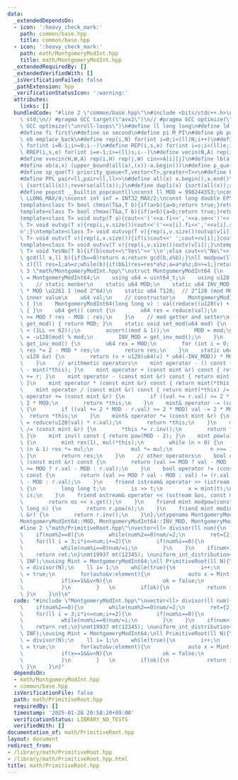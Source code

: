 ```yaml
---
data:
  _extendedDependsOn:
  - icon: ':heavy_check_mark:'
    path: common/base.hpp
    title: common/base.hpp
  - icon: ':heavy_check_mark:'
    path: math/MontgomeryModInt.hpp
    title: math/MontgomeryModInt.hpp
  _extendedRequiredBy: []
  _extendedVerifiedWith: []
  _isVerificationFailed: false
  _pathExtension: hpp
  _verificationStatusIcon: ':warning:'
  attributes:
    links: []
  bundledCode: "#line 2 \"common/base.hpp\"\n#include <bits/stdc++.h>\nusing namespace\
    \ std;\n// #pragma GCC target(\"avx2\")\n// #pragma GCC optimize(\"O3\")\n// #pragma\
    \ GCC optimize(\"unroll-loops\")\n#define ll long long\n#define ld long double\n\
    #define fi first\n#define se second\n#define pi M_PI\n#define pb push_back\n#define\
    \ eb emplace_back\n#define rep(i,N) for(int i=0;i<(ll)N;i++)\n#define rrep(i,N)\
    \ for(int i=N-1;i>=0;i--)\n#define REP(i,s,e) for(int i=s;i<(ll)e;i++)\n#define\
    \ RREP(i,s,e) for(int i=e-1;i>=(ll)s;i--)\n#define vecin(N,A) rep(i,N) cin>>A[i]\n\
    #define vvecin(H,W,A) rep(i,H) rep(j,W) cin>>A[i][j]\n#define lb(a,x) (lower_bound(all(a),(x))-a.begin())\n\
    #define ub(a,x) (upper_bound(all(a),(x))-a.begin())\n#define p_que(T) priority_queue<T>\n\
    #define sp_que(T) priority_queue<T,vector<T>,greater<T>>\n#define PP pair<ll,ll>\n\
    #define PPL pair<ll,pair<ll,ll>>\n#define all(x) x.begin(),x.end()\n#define rsort(x)\
    \ {sort(all(x));reverse(all(x));}\n#define dupli(x) {sort(all(x));x.erase(unique(all(x)),x.end());}\n\
    #define popcnt __builtin_popcountll\nconst ll MOD = 998244353;\nconst ll INF =\
    \ LLONG_MAX/4;\nconst int inf = INT32_MAX/2;\nconst long double EPS = 1e-10;\n\
    template<class T> bool chmin(T&a,T b){if(a>b){a=b;return true;}return false;}\n\
    template<class T> bool chmax(T&a,T b){if(a<b){a=b;return true;}return false;}\n\
    template<class T> void outp(T a){cout<<'('<<a.fi<<','<<a.se<<')'<<'\\n';}\ntemplate<class\
    \ T> void outvp(T v){rep(i,v.size())cout<<'('<<v[i].fi<<','<<v[i].se<<')';cout<<'\\\
    n';}\ntemplate<class T> void outvvp(T v){rep(i,v.size())outvp(v[i]);}\ntemplate<class\
    \ T> void outv(T v){rep(i,v.size()){if(i)cout<<' ';cout<<v[i];}cout<<'\\n';}\n\
    template<class T> void outvv(T v){rep(i,v.size())outv(v[i]);}\ntemplate<class\
    \ T> void YesNo(T b){if(b)cout<<\"Yes\"<<'\\n';else cout<<\"No\"<<'\\n';}\nll\
    \ gcd(ll a,ll b){if(b==0)return a;return gcd(b,a%b);}\nll modpow(ll a,ll b,ll\
    \ z){ll res=1;a%=z;while(b){if(b&1)res=res*a%z;a=a*a%z;b>>=1;}return res;}\n#line\
    \ 3 \"math/MontgomeryModInt.hpp\"\nstruct MontgomeryModInt64 {\n    using mint\
    \ = MontgomeryModInt64;\n    using u64 = uint64_t;\n    using u128 = __uint128_t;\n\
    \    // static menber\n    static u64 MOD;\n    static u64 INV_MOD;  // INV_MOD\
    \ * MOD \u2261 1 (mod 2^64)\n    static u64 T128;  // 2^128 (mod MOD)\n    //\
    \ inner value\n    u64 val;\n    // constructor\n    MontgomeryModInt64() : val(0)\
    \ { }\n    MontgomeryModInt64(long long v) : val(reduce((u128(v) + MOD) * T128))\
    \ { }\n    u64 get() const {\n        u64 res = reduce(val);\n        return res\
    \ >= MOD ? res - MOD : res;\n    }\n    // mod getter and setter\n    static u64\
    \ get_mod() { return MOD; }\n    static void set_mod(u64 mod) {\n        assert(mod\
    \ < (1LL << 62));\n        assert((mod & 1));\n        MOD = mod;\n        T128\
    \ = -u128(mod) % mod;\n        INV_MOD = get_inv_mod();\n    }\n    static u64\
    \ get_inv_mod() {\n        u64 res = MOD;\n        for (int i = 0; i < 5; ++i)\
    \ res *= 2 - MOD * res;\n        return res;\n    }\n    static u64 reduce(const\
    \ u128 &v) {\n        return (v + u128(u64(v) * u64(-INV_MOD)) * MOD) >> 64;\n\
    \    }\n    // arithmetic operators\n    mint operator - () const { return mint()\
    \ - mint(*this); }\n    mint operator + (const mint &r) const { return mint(*this)\
    \ += r; }\n    mint operator - (const mint &r) const { return mint(*this) -= r;\
    \ }\n    mint operator * (const mint &r) const { return mint(*this) *= r; }\n\
    \    mint operator / (const mint &r) const { return mint(*this) /= r; }\n    mint&\
    \ operator += (const mint &r) {\n        if ((val += r.val) >= 2 * MOD) val -=\
    \ 2 * MOD;\n        return *this;\n    }\n    mint& operator -= (const mint &r)\
    \ {\n        if ((val += 2 * MOD - r.val) >= 2 * MOD) val -= 2 * MOD;\n      \
    \  return *this;\n    }\n    mint& operator *= (const mint &r) {\n        val\
    \ = reduce(u128(val) * r.val);\n        return *this;\n    }\n    mint& operator\
    \ /= (const mint &r) {\n        *this *= r.inv();\n        return *this;\n   \
    \ }\n    mint inv() const { return pow(MOD - 2); }\n    mint pow(u128 n) const\
    \ {\n        mint res(1), mul(*this);\n        while (n > 0) {\n            if\
    \ (n & 1) res *= mul;\n            mul *= mul;\n            n >>= 1;\n       \
    \ }\n        return res;\n    }\n    // other operators\n    bool operator ==\
    \ (const mint &r) const {\n        return (val >= MOD ? val - MOD : val) == (r.val\
    \ >= MOD ? r.val - MOD : r.val);\n    }\n    bool operator != (const mint &r)\
    \ const {\n        return (val >= MOD ? val - MOD : val) != (r.val >= MOD ? r.val\
    \ - MOD : r.val);\n    }\n    friend istream& operator >> (istream &is, mint &x)\
    \ {\n        long long t;\n        is >> t;\n        x = mint(t);\n        return\
    \ is;\n    }\n    friend ostream& operator << (ostream &os, const mint &x) {\n\
    \        return os << x.get();\n    }\n    friend mint modpow(const mint &r, long\
    \ long n) {\n        return r.pow(n);\n    }\n    friend mint modinv(const mint\
    \ &r) {\n        return r.inv();\n    }\n};\ntypename MontgomeryModInt64::u64\n\
    MontgomeryModInt64::MOD, MontgomeryModInt64::INV_MOD, MontgomeryModInt64::T128;\n\
    #line 2 \"math/PrimitiveRoot.hpp\"\nvector<ll> divisor(ll num){\n    vector<ll>ret;\n\
    \    if(num%2==0){\n        while(num%2==0)num/=2;\n        ret={2};\n    }\n\
    \    for(ll i = 3;i*i<=num;i+=2){\n        if(num%i==0){\n            ret.pb(i);\n\
    \            while(num%i==0)num/=i;\n        }\n    }\n    if(num>1)ret.pb(num);\n\
    \    return ret;\n}\nmt19937 mt(12345); \nuniform_int_distribution<ll> rnd(0,\
    \ INF);\nusing Mint = MontgomeryModInt64;\nll PrimitiveRoot(ll N){\n    auto element\
    \ = divisor(N);\n    ll i= 1;\n    while(true){\n        i++;\n        bool ok\
    \ = true;\n        for(auto&v:element){\n            auto x = Mint(i).pow(N/v);\n\
    \            if(x==1&&v<N){\n                ok = false;\n                break;\n\
    \            }\n        }   \n        if(ok){\n            return i;\n       \
    \ }\n    }\n}\n"
  code: "#include \"MontgomeryModInt.hpp\"\nvector<ll> divisor(ll num){\n    vector<ll>ret;\n\
    \    if(num%2==0){\n        while(num%2==0)num/=2;\n        ret={2};\n    }\n\
    \    for(ll i = 3;i*i<=num;i+=2){\n        if(num%i==0){\n            ret.pb(i);\n\
    \            while(num%i==0)num/=i;\n        }\n    }\n    if(num>1)ret.pb(num);\n\
    \    return ret;\n}\nmt19937 mt(12345); \nuniform_int_distribution<ll> rnd(0,\
    \ INF);\nusing Mint = MontgomeryModInt64;\nll PrimitiveRoot(ll N){\n    auto element\
    \ = divisor(N);\n    ll i= 1;\n    while(true){\n        i++;\n        bool ok\
    \ = true;\n        for(auto&v:element){\n            auto x = Mint(i).pow(N/v);\n\
    \            if(x==1&&v<N){\n                ok = false;\n                break;\n\
    \            }\n        }   \n        if(ok){\n            return i;\n       \
    \ }\n    }\n}"
  dependsOn:
  - math/MontgomeryModInt.hpp
  - common/base.hpp
  isVerificationFile: false
  path: math/PrimitiveRoot.hpp
  requiredBy: []
  timestamp: '2025-01-28 20:58:20+09:00'
  verificationStatus: LIBRARY_NO_TESTS
  verifiedWith: []
documentation_of: math/PrimitiveRoot.hpp
layout: document
redirect_from:
- /library/math/PrimitiveRoot.hpp
- /library/math/PrimitiveRoot.hpp.html
title: math/PrimitiveRoot.hpp
---
```

